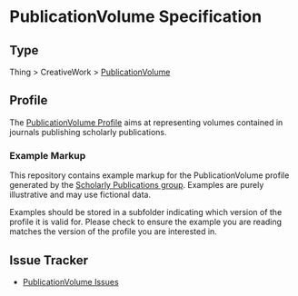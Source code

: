 # PublicationVolume Specification

## Type 

Thing > CreativeWork > [PublicationVolume](https://schema.org/PublicationVolume/)

## Profile

The [PublicationVolume Profile](https://bioschemas.org/profiles/PublicationVolume/) aims at representing volumes contained in journals publishing scholarly publications.

### Example Markup

This repository contains example markup for the PublicationVolume profile generated by the [Scholarly Publications group](https://bioschemas.org/groups/Publications/). Examples are purely illustrative and may use fictional data. 

Examples should be stored in a subfolder indicating which version of the profile it is valid for. Please check to ensure the example you are reading matches the version of the profile you are interested in.

## Issue Tracker 

- [PublicationVolume Issues](https://github.com/BioSchemas/specifications/labels/profile%3A%20PublicationVolume)

